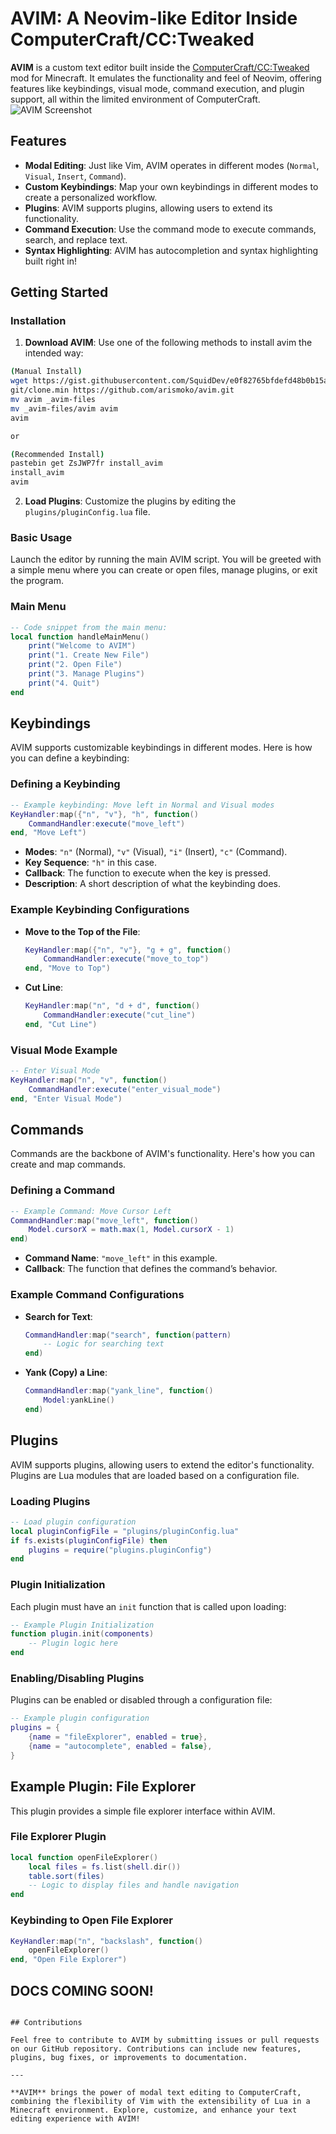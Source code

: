 # AVIM: A Neovim-like Editor Inside ComputerCraft/CC:Tweaked

**AVIM** is a custom text editor built inside the [ComputerCraft/CC:Tweaked](https://tweaked.cc/) mod for Minecraft. It emulates the functionality and feel of Neovim, offering features like keybindings, visual mode, command execution, and plugin support, all within the limited environment of ComputerCraft.
![AVIM Screenshot](https://github.com/arismoko/avim/blob/main/example_img.png "AVIM in action")
## Features

- **Modal Editing**: Just like Vim, AVIM operates in different modes (`Normal`, `Visual`, `Insert`, `Command`).
- **Custom Keybindings**: Map your own keybindings in different modes to create a personalized workflow.
- **Plugins**: AVIM supports plugins, allowing users to extend its functionality.
- **Command Execution**: Use the command mode to execute commands, search, and replace text.
- **Syntax Highlighting**: AVIM has autocompletion and syntax highlighting built right in!

## Getting Started

### Installation

1. **Download AVIM**: Use one of the following methods to install avim the intended way:
```bash
(Manual Install)
wget https://gist.githubusercontent.com/SquidDev/e0f82765bfdefd48b0b15a5c06c0603b/raw/clone.min.lua
git/clone.min https://github.com/arismoko/avim.git
mv avim _avim-files
mv _avim-files/avim avim
avim

or

(Recommended Install)
pastebin get ZsJWP7fr install_avim
install_avim
avim
```
2. **Load Plugins**: Customize the plugins by editing the `plugins/pluginConfig.lua` file.

### Basic Usage

Launch the editor by running the main AVIM script. You will be greeted with a simple menu where you can create or open files, manage plugins, or exit the program.

### Main Menu

```lua
-- Code snippet from the main menu:
local function handleMainMenu()
    print("Welcome to AVIM")
    print("1. Create New File")
    print("2. Open File")
    print("3. Manage Plugins")
    print("4. Quit")
end
```

## Keybindings

AVIM supports customizable keybindings in different modes. Here is how you can define a keybinding:

### Defining a Keybinding

```lua
-- Example keybinding: Move left in Normal and Visual modes
KeyHandler:map({"n", "v"}, "h", function()
    CommandHandler:execute("move_left")
end, "Move Left")
```

- **Modes**: `"n"` (Normal), `"v"` (Visual), `"i"` (Insert), `"c"` (Command).
- **Key Sequence**: `"h"` in this case.
- **Callback**: The function to execute when the key is pressed.
- **Description**: A short description of what the keybinding does.

### Example Keybinding Configurations

- **Move to the Top of the File**:
  
    ```lua
    KeyHandler:map({"n", "v"}, "g + g", function()
        CommandHandler:execute("move_to_top")
    end, "Move to Top")
    ```

- **Cut Line**:

    ```lua
    KeyHandler:map("n", "d + d", function()
        CommandHandler:execute("cut_line")
    end, "Cut Line")
    ```

### Visual Mode Example

```lua
-- Enter Visual Mode
KeyHandler:map("n", "v", function()
    CommandHandler:execute("enter_visual_mode")
end, "Enter Visual Mode")
```

## Commands

Commands are the backbone of AVIM's functionality. Here's how you can create and map commands.

### Defining a Command

```lua
-- Example Command: Move Cursor Left
CommandHandler:map("move_left", function()
    Model.cursorX = math.max(1, Model.cursorX - 1)
end)
```

- **Command Name**: `"move_left"` in this example.
- **Callback**: The function that defines the command’s behavior.

### Example Command Configurations

- **Search for Text**:
  
    ```lua
    CommandHandler:map("search", function(pattern)
        -- Logic for searching text
    end)
    ```

- **Yank (Copy) a Line**:

    ```lua
    CommandHandler:map("yank_line", function()
        Model:yankLine()
    end)
    ```

## Plugins

AVIM supports plugins, allowing users to extend the editor's functionality. Plugins are Lua modules that are loaded based on a configuration file.

### Loading Plugins

```lua
-- Load plugin configuration
local pluginConfigFile = "plugins/pluginConfig.lua"
if fs.exists(pluginConfigFile) then
    plugins = require("plugins.pluginConfig")
end
```

### Plugin Initialization

Each plugin must have an `init` function that is called upon loading:

```lua
-- Example Plugin Initialization
function plugin.init(components)
    -- Plugin logic here
end
```

### Enabling/Disabling Plugins

Plugins can be enabled or disabled through a configuration file:

```lua
-- Example plugin configuration
plugins = {
    {name = "fileExplorer", enabled = true},
    {name = "autocomplete", enabled = false},
}
```

## Example Plugin: File Explorer

This plugin provides a simple file explorer interface within AVIM.

### File Explorer Plugin

```lua
local function openFileExplorer()
    local files = fs.list(shell.dir())
    table.sort(files)
    -- Logic to display files and handle navigation
end
```

### Keybinding to Open File Explorer

```lua
KeyHandler:map("n", "backslash", function()
    openFileExplorer()
end, "Open File Explorer")
```

## DOCS COMING SOON!
```

## Contributions

Feel free to contribute to AVIM by submitting issues or pull requests on our GitHub repository. Contributions can include new features, plugins, bug fixes, or improvements to documentation.

---

**AVIM** brings the power of modal text editing to ComputerCraft, combining the flexibility of Vim with the extensibility of Lua in a Minecraft environment. Explore, customize, and enhance your text editing experience with AVIM!
